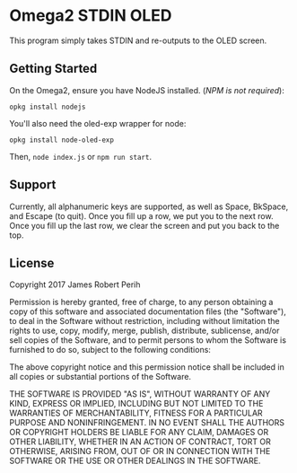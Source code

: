 # Omega2 STDIN OLED
This program simply takes STDIN and re-outputs to the OLED screen.

## Getting Started
On the Omega2, ensure you have NodeJS installed. (_NPM is not required_):
```
opkg install nodejs
```

You'll also need the oled-exp wrapper for node:
```
opkg install node-oled-exp
```

Then, `node index.js` or `npm run start`.

## Support
Currently, all alphanumeric keys are supported, as well as Space, BkSpace, and Escape (to quit).
Once you fill up a row, we put you to the next row.
Once you fill up the last row, we clear the screen and put you back to the top.

## License
Copyright 2017 James Robert Perih

Permission is hereby granted, free of charge, to any person obtaining a copy of this software and associated documentation files (the "Software"), to deal in the Software without restriction, including without limitation the rights to use, copy, modify, merge, publish, distribute, sublicense, and/or sell copies of the Software, and to permit persons to whom the Software is furnished to do so, subject to the following conditions:

The above copyright notice and this permission notice shall be included in all copies or substantial portions of the Software.

THE SOFTWARE IS PROVIDED "AS IS", WITHOUT WARRANTY OF ANY KIND, EXPRESS OR IMPLIED, INCLUDING BUT NOT LIMITED TO THE WARRANTIES OF MERCHANTABILITY, FITNESS FOR A PARTICULAR PURPOSE AND NONINFRINGEMENT. IN NO EVENT SHALL THE AUTHORS OR COPYRIGHT HOLDERS BE LIABLE FOR ANY CLAIM, DAMAGES OR OTHER LIABILITY, WHETHER IN AN ACTION OF CONTRACT, TORT OR OTHERWISE, ARISING FROM, OUT OF OR IN CONNECTION WITH THE SOFTWARE OR THE USE OR OTHER DEALINGS IN THE SOFTWARE.